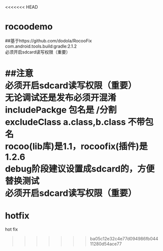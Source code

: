 <<<<<<< HEAD
# rocoodemo
##基于https://github.com/dodola/RocooFix
com.android.tools.build:gradle:2.1.2
<br>必须开启sdcard读写权限（重要）

##注意
<br>必须开启sdcard读写权限（重要）
 <br>无论调试还是发布必须开混淆
<br>includePackge 包名是 /分割
<br>excludeClass   a.class,b.class  不带包名
<br>rocoo(lib库)是1.1，rocoofix(插件)是1.2.6
<br>debug阶段建议设置成sdcard的，方便替换测试
<br>必须开启sdcard读写权限（重要）
=======
# hotfix
hot fix
>>>>>>> ba05c12e32c4e77d094986fb04411280d54ace77
